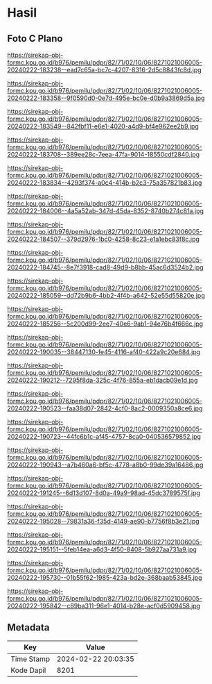 # Hasil

## Foto C Plano

https://sirekap-obj-formc.kpu.go.id/b976/pemilu/pdpr/82/71/02/10/06/8271021006005-20240222-183238--ead7c65a-bc7c-4207-8316-2d5c8843fc8d.jpg

https://sirekap-obj-formc.kpu.go.id/b976/pemilu/pdpr/82/71/02/10/06/8271021006005-20240222-183358--9f0590d0-0e7d-495e-bc0e-d0b9a3869d5a.jpg

https://sirekap-obj-formc.kpu.go.id/b976/pemilu/pdpr/82/71/02/10/06/8271021006005-20240222-183549--842fbf11-e6e1-4020-a4d9-bf4e962ee2b9.jpg

https://sirekap-obj-formc.kpu.go.id/b976/pemilu/pdpr/82/71/02/10/06/8271021006005-20240222-183708--389ee28c-7eea-47fa-9014-18550cdf2840.jpg

https://sirekap-obj-formc.kpu.go.id/b976/pemilu/pdpr/82/71/02/10/06/8271021006005-20240222-183834--4293f374-a0c4-414b-b2c3-75a357821b83.jpg

https://sirekap-obj-formc.kpu.go.id/b976/pemilu/pdpr/82/71/02/10/06/8271021006005-20240222-184006--4a5a52ab-347d-45da-8352-8740b274c81a.jpg

https://sirekap-obj-formc.kpu.go.id/b976/pemilu/pdpr/82/71/02/10/06/8271021006005-20240222-184507--379d2976-1bc0-4258-8c23-e1a1ebc83f8c.jpg

https://sirekap-obj-formc.kpu.go.id/b976/pemilu/pdpr/82/71/02/10/06/8271021006005-20240222-184745--8e7f3918-cad8-49d9-b8bb-45ac6d3524b2.jpg

https://sirekap-obj-formc.kpu.go.id/b976/pemilu/pdpr/82/71/02/10/06/8271021006005-20240222-185059--dd72b9b6-4bb2-4f4b-a642-52e55d55820e.jpg

https://sirekap-obj-formc.kpu.go.id/b976/pemilu/pdpr/82/71/02/10/06/8271021006005-20240222-185256--5c200d99-2ee7-40e6-9ab1-94e76b4f666c.jpg

https://sirekap-obj-formc.kpu.go.id/b976/pemilu/pdpr/82/71/02/10/06/8271021006005-20240222-190035--38447130-fe45-4116-af40-422a9c20e684.jpg

https://sirekap-obj-formc.kpu.go.id/b976/pemilu/pdpr/82/71/02/10/06/8271021006005-20240222-190212--7295f8da-325c-4f76-855a-eb1dacb09e1d.jpg

https://sirekap-obj-formc.kpu.go.id/b976/pemilu/pdpr/82/71/02/10/06/8271021006005-20240222-190523--faa38d07-2842-4cf0-8ac2-0009350a8ce6.jpg

https://sirekap-obj-formc.kpu.go.id/b976/pemilu/pdpr/82/71/02/10/06/8271021006005-20240222-190723--44fc6b1c-af45-4757-8ca0-040536579852.jpg

https://sirekap-obj-formc.kpu.go.id/b976/pemilu/pdpr/82/71/02/10/06/8271021006005-20240222-190943--a7b460a6-bf5c-4778-a8b0-99de39a16486.jpg

https://sirekap-obj-formc.kpu.go.id/b976/pemilu/pdpr/82/71/02/10/06/8271021006005-20240222-191245--6d13d107-8d0a-49a9-98ad-45dc3789575f.jpg

https://sirekap-obj-formc.kpu.go.id/b976/pemilu/pdpr/82/71/02/10/06/8271021006005-20240222-195028--79831a36-f35d-4149-ae90-b7756f8b3e21.jpg

https://sirekap-obj-formc.kpu.go.id/b976/pemilu/pdpr/82/71/02/10/06/8271021006005-20240222-195151--5feb14ea-a6d3-4f50-8408-5b927aa731a9.jpg

https://sirekap-obj-formc.kpu.go.id/b976/pemilu/pdpr/82/71/02/10/06/8271021006005-20240222-195730--01b55f62-1985-423a-bd2e-368baab53845.jpg

https://sirekap-obj-formc.kpu.go.id/b976/pemilu/pdpr/82/71/02/10/06/8271021006005-20240222-195842--c89ba311-96e1-4014-b28e-acf0d5909458.jpg


## Metadata

| Key        | Value               |
| ---------- | ------------------- |
| Time Stamp | 2024-02-22 20:03:35 |
| Kode Dapil | 8201                |



